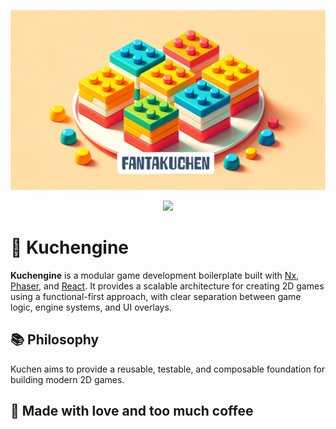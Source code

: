 <p align="center">
    <img src="./.github/fantakuchen.webp" alt="Fantakuchen" />
</p>

<p align="center">
    <img src="https://readme-typing-svg.demolab.com/?lines=We make Games...;We make Cake...;&font=Fira%20Code&center=true&height=45&color=40576D&vCenter=true&pause=1000&size=22" />
</p>

# 🍰 Kuchengine

**Kuchengine** is a modular game development boilerplate built with [Nx](https://nx.dev), [Phaser](https://phaser.io), and [React](https://react.dev). It provides a scalable architecture for creating 2D games using a functional-first approach, with clear separation between game logic, engine systems, and UI overlays.

## 📚 Philosophy

Kuchen aims to provide a reusable, testable, and composable foundation for building modern 2D games.

## 🧁 Made with love and too much coffee
